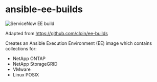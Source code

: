 # ansible-ee-builds
![ServiceNow EE build](https://github.com/joshedmonds/ansible-ee-builds/actions/workflows/iac-ee-build.yml/badge.svg)

Adapted from https://github.com/cloin/ee-builds

Creates an Ansible Execution Environment (EE) image which contains collections for:

* NetApp ONTAP
* NetApp StorageGRID
* VMware
* Linux POSIX